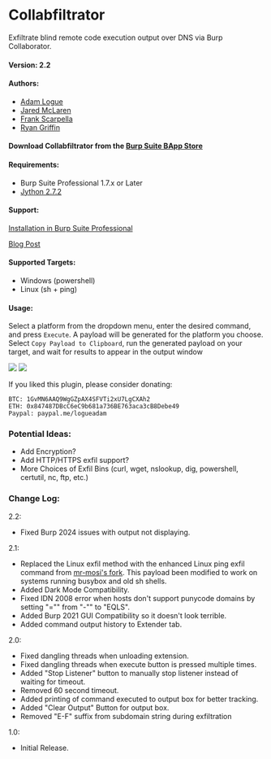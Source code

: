 # Collabfiltrator
Exfiltrate blind remote code execution output over DNS via Burp Collaborator.

#### Version: 2.2

#### Authors:
- <a href="https://twitter.com/adam_logue">Adam Logue</a>
- <a href="https://twitter.com/jared_mclaren">Jared McLaren</a>
- <a href="https://twitter.com/ninjastyle82">Frank Scarpella</a>
- <a href="https://twitter.com/phurtim">Ryan Griffin</a>

#### Download Collabfiltrator from the <a href="https://portswigger.net/bappstore/fff2b36e392f49afbeb363403c07c6b8">Burp Suite BApp Store</a>

#### Requirements:
- Burp Suite Professional 1.7.x or Later
- <a href="https://www.jython.org/download.html">Jython 2.7.2</a>

#### Support:
[Installation in Burp Suite Professional](https://github.com/0xC01DF00D/Collabfiltrator/wiki/Installation-in-Burp-Suite-Professional)

[Blog Post](https://www.adamlogue.com/turning-blind-rce-into-good-rce-via-dns-exfiltration-using-collabfiltrator-burp-plugin/)

#### Supported Targets:

- Windows (powershell)
- Linux (sh + ping)

#### Usage:

Select a platform from the dropdown menu, enter the desired command, and press `Execute`. A payload will be generated for the platform you choose. Select `Copy Payload to Clipboard`, run the generated payload on your target, and wait for results to appear in the output window

<img src="https://i.imgur.com/iOAai5b.png">
<img src="https://i.imgur.com/3iGQpOS.png">

If you liked this plugin, please consider donating:
```
BTC: 1GvMN6AAQ9WgGZpAX4SFVTi2xU7LgCXAh2
ETH: 0x847487DBcC6eC9b681a736BE763aca3cB8Debe49
Paypal: paypal.me/logueadam
```

### Potential Ideas:
- Add Encryption?
- Add HTTP/HTTPS exfil support?
- More Choices of Exfil Bins (curl, wget, nslookup, dig, powershell, certutil, nc, ftp, etc.)

### Change Log:
2.2:
- Fixed Burp 2024 issues with output not displaying.

2.1:
- Replaced the Linux exfil method with the enhanced Linux ping exfil command from [mr-mosi's fork](https://github.com/mr-mosi/Collabfiltrator). This payload been modified to work on systems running busybox and old sh shells.
- Added Dark Mode Compatibility.
- Fixed IDN 2008 error when hosts don't support punycode domains by setting "="" from "-"" to "EQLS".
- Added Burp 2021 GUI Compatibility so it doesn't look terrible.
- Added command output history to Extender tab.

2.0:
- Fixed dangling threads when unloading extension.
- Fixed dangling threads when execute button is pressed multiple times.
- Added "Stop Listener" button to manually stop listener instead of waiting for timeout.
- Removed 60 second timeout.
- Added printing of command executed to output box for better tracking.
- Added "Clear Output" Button for output box.
- Removed "E-F" suffix from subdomain string during exfiltration

1.0:
- Initial Release.
